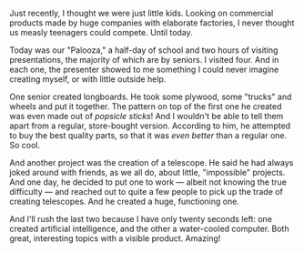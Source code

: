 <p>Just recently, I thought we were just little kids. Looking on commercial products made by huge companies with elaborate factories, I never thought us measly teenagers could compete. Until today.</p><p>Today was our "Palooza," a half-day of school and two hours of visiting presentations, the majority of which are by seniors. I visited four. And in each one, the presenter showed to me something I could never imagine creating myself, or with little outside help.</p><p>One senior created longboards. He took some plywood, some "trucks" and wheels and put it together. The pattern on top of the first one he created was even made out of <em>popsicle sticks</em>! And I wouldn't be able to tell them apart from a regular, store-bought version. According to him, he attempted to buy the best quality parts, so that it was <em>even better</em> than a regular one. So cool.</p><p>And another project was the creation of a telescope. He said he had always joked around with friends, as we all do, about little, "impossible" projects. And one day, he decided to put one to work &mdash; albeit not knowing the true difficulty &mdash; and reached out to quite a few people to pick up the trade of creating telescopes. And he created a huge, functioning one. </p><p>And I'll rush the last two because I have only twenty seconds left: one created artificial intelligence, and the other a water-cooled computer. Both great, interesting topics with a visible product. Amazing!</p>